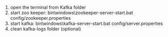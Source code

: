 1. open the terminal from Kafka folder
2. start zoo keeper: bin\windows\zookeeper-server-start.bat config/zookeeper.properties
3. start kafka: bin\windows\kafka-server-start.bat config/server.properties
4. clean kafka-logs folder (optional)
